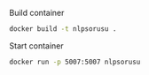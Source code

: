 Build container 
```sh
docker build -t nlpsorusu .
```

Start container
```sh
docker run -p 5007:5007 nlpsorusu
```
